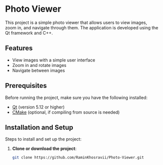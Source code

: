# Photo Viewer

This project is a simple photo viewer that allows users to view images, zoom in, and navigate through them. The application is developed using the Qt framework and C++.

## Features

- View images with a simple user interface
- Zoom in and rotate images
- Navigate between images

## Prerequisites

Before running the project, make sure you have the following installed:

- [Qt](https://www.qt.io/download) (version 5.12 or higher)
- [CMake](https://cmake.org/download/) (optional, if compiling from source is needed)

## Installation and Setup

Steps to install and set up the project:

1. **Clone or download the project**:
   ```bash
   git clone https://github.com/RaminKhosravii/Photo-Viewer.git
